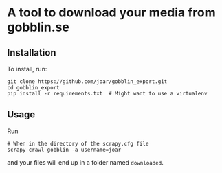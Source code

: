 # A tool to download your media from gobblin.se

## Installation 

To install, run:

    git clone https://github.com/joar/gobblin_export.git
    cd gobblin_export
    pip install -r requirements.txt  # Might want to use a virtualenv
     
## Usage

Run

    # When in the directory of the scrapy.cfg file
    scrapy crawl gobblin -a username=joar
    
and your files will end up in a folder named `downloaded`.
    
 